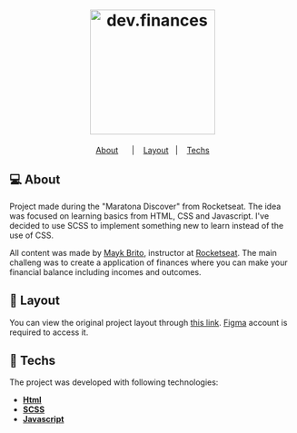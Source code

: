<h1 align="center">
  <img alt="dev.finances" title="dev.finances" src=".github/logo.svg" width="220px" />
</h1>

<p align="center">
 <a href="#about" style="margin-right: 12px">About</a>&nbsp;&nbsp;&nbsp;|&nbsp;&nbsp;&nbsp;
 <a href="#layout">Layout</a>&nbsp;&nbsp;&nbsp;|&nbsp;&nbsp;&nbsp;
 <a href="#tech">Techs</a>

</p>

## 💻 About

Project made during the "Maratona Discover" from Rocketseat. The idea was focused on learning basics from HTML, CSS and Javascript. I've decided to use SCSS to implement something new to learn instead of the use of CSS.

All content was made by <a href="https://github.com/maykbrito">Mayk Brito</a>, instructor at <a href="https://rocketseat.com.br/">Rocketseat</a>. The main challeng was to create a application of finances where you can make your financial balance including incomes and outcomes.

## 🎨 Layout

<pd>
  You can view the original project layout through <a href="https://www.figma.com/file/7Vu9DzUaCZIV4nibzkjgB4/dev.finance%24-Maratona-Discover" alt="this link"> this link</a>. <a href="https://figma.com/" alt="this link">Figma</a> account is required to access it.
</p>

## 🚀 Techs

The project was developed with following technologies:

-   **[Html](https://developer.mozilla.org/en-US/docs/Glossary/HTML)**
-   **[SCSS](https://sass-lang.com/documentation/syntax)**
-   **[Javascript](https://developer.mozilla.org/pt-BR/docs/Web/JavaScript)**
